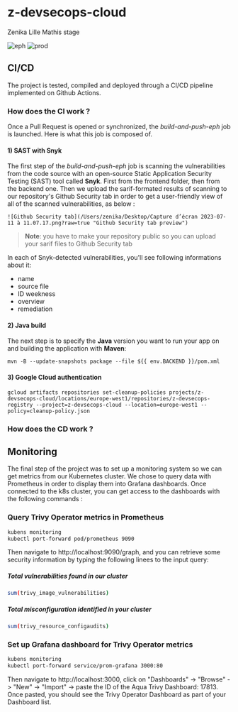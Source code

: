 # z-devsecops-cloud
Zenika Lille Mathis stage

![eph](https://github.com/mathis-tryla/z-devsecops-cloud/actions/workflows/build-push-eph.yml/badge.svg)
![prod](https://github.com/mathis-tryla/z-devsecops-cloud/actions/workflows/push-prod.yml/badge.svg)

## CI/CD

The project is tested, compiled and deployed through a CI/CD pipeline implemented on Github Actions.

### How does the CI work ?

Once a Pull Request is opened or synchronized, the *build-and-push-eph* job is launched.
Here is what this job is composed of.

#### 1) SAST with Snyk
The first step of the *build-and-push-eph* job is scanning the vulnerabilities from the code source with an open-source Static Application Security Testing (SAST) tool called **Snyk**. First from the frontend folder, then from the backend one. Then we upload the sarif-formated results of scanning to our repository's Github Security tab in order to get a user-friendly view of all of the scanned vulnerabilities, as below :

```
![Github Security tab](/Users/zenika/Desktop/Capture d’écran 2023-07-11 à 11.07.17.png?raw=true "Github Security tab preview")
```

> **Note**: you have to make your repository public so you can upload your sarif files to Github Security tab

In each of Snyk-detected vulnerabilities, you'll see following informations about it:
- name
- source file
- ID weekness
- overview
- remediation

#### 2) Java build
The next step is to specify the **Java** version you want to run your app on and building the application with **Maven**:
```
mvn -B --update-snapshots package --file ${{ env.BACKEND }}/pom.xml
```

#### 3) Google Cloud authentication

```
gcloud artifacts repositories set-cleanup-policies projects/z-devsecops-cloud/locations/europe-west1/repositories/z-devsecops-registry --project=z-devsecops-cloud --location=europe-west1 --policy=cleanup-policy.json
```

### How does the CD work ?



## Monitoring
The final step of the project was to set up a monitoring system so we can get metrics from our Kubernetes cluster. We chose to query data with Prometheus in order to display them into Grafana dashboards. Once connected to the k8s cluster, you can get access to the dashboards with the following commands :

### Query Trivy Operator metrics in Prometheus
```sh
kubens monitoring
kubectl port-forward pod/prometheus 9090
```
Then navigate to http://localhost:9090/graph, and you can retrieve some security information by typing the following linees to the input query:
##### Total vulnerabilities found in our cluster
```sh
sum(trivy_image_vulnerabilities)
```
##### Total misconfiguration identified in your cluster
```sh
sum(trivy_resource_configaudits)
```

### Set up Grafana dashboard for Trivy Operator metrics
```sh
kubens monitoring
kubectl port-forward service/prom-grafana 3000:80
```
Then navigate to http://localhost:3000, click on "Dashboards" -> "Browse" -> "New" -> "Import" -> paste the ID of the Aqua Trivy Dashboard: 17813.
Once pasted, you should see the Trivy Operator Dashboard as part of your Dashboard list.